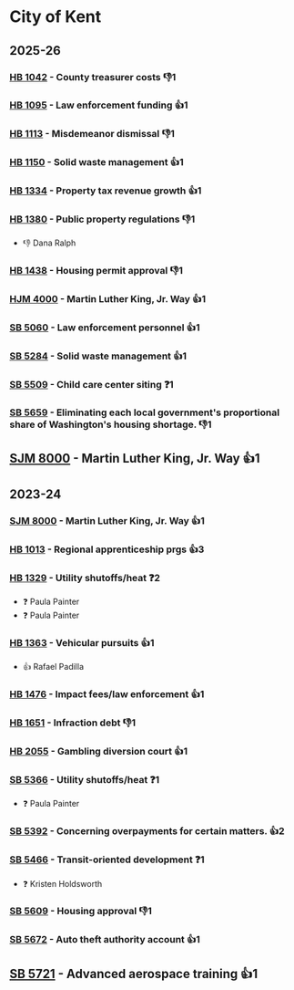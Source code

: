 # City of Kent
## 2025-26

### [HB 1042](/bill/2025-26/hb/1042/) - County treasurer costs  👎1 

### [HB 1095](/bill/2025-26/hb/1095/) - Law enforcement funding 👍1  

### [HB 1113](/bill/2025-26/hb/1113/) - Misdemeanor dismissal  👎1 

### [HB 1150](/bill/2025-26/hb/1150/) - Solid waste management 👍1  

### [HB 1334](/bill/2025-26/hb/1334/) - Property tax revenue growth 👍1  

### [HB 1380](/bill/2025-26/hb/1380/) - Public property regulations  👎1 
* 👎 Dana Ralph

### [HB 1438](/bill/2025-26/hb/1438/) - Housing permit approval  👎1 

### [HJM 4000](/bill/2025-26/hjm/4000/) - Martin Luther King, Jr. Way 👍1  

### [SB 5060](/bill/2025-26/sb/5060/) - Law enforcement personnel 👍1  

### [SB 5284](/bill/2025-26/sb/5284/) - Solid waste management 👍1  

### [SB 5509](/bill/2025-26/sb/5509/) - Child care center siting   ❓1

### [SB 5659](/bill/2025-26/sb/5659/) - Eliminating each local government's proportional share of Washington's housing shortage.  👎1 

## [SJM 8000](/bill/2025-26/sjm/8000/) - Martin Luther King, Jr. Way 👍1  

## 2023-24

### [SJM 8000](/bill/2023-24/sjm/8000/) - Martin Luther King, Jr. Way 👍1  

### [HB 1013](/bill/2023-24/hb/1013/) - Regional apprenticeship prgs 👍3  

### [HB 1329](/bill/2023-24/hb/1329/) - Utility shutoffs/heat   ❓2
* ❓ Paula Painter
* ❓ Paula Painter

### [HB 1363](/bill/2023-24/hb/1363/) - Vehicular pursuits 👍1  
* 👍 Rafael Padilla

### [HB 1476](/bill/2023-24/hb/1476/) - Impact fees/law enforcement 👍1  

### [HB 1651](/bill/2023-24/hb/1651/) - Infraction debt  👎1 

### [HB 2055](/bill/2023-24/hb/2055/) - Gambling diversion court 👍1  

### [SB 5366](/bill/2023-24/sb/5366/) - Utility shutoffs/heat   ❓1
* ❓ Paula Painter

### [SB 5392](/bill/2023-24/sb/5392/) - Concerning overpayments for certain matters. 👍2  

### [SB 5466](/bill/2023-24/sb/5466/) - Transit-oriented development   ❓1
* ❓ Kristen Holdsworth

### [SB 5609](/bill/2023-24/sb/5609/) - Housing approval  👎1 

### [SB 5672](/bill/2023-24/sb/5672/) - Auto theft authority account 👍1  

## [SB 5721](/bill/2023-24/sb/5721/) - Advanced aerospace training 👍1  
